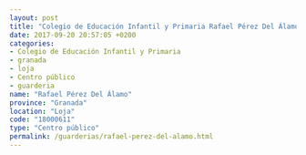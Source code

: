 ```yaml
---
layout: post
title: "Colegio de Educación Infantil y Primaria Rafael Pérez Del Álamo"
date: 2017-09-20 20:57:05 +0200
categories:
- Colegio de Educación Infantil y Primaria
- granada
- loja
- Centro público
- guarderia
name: "Rafael Pérez Del Álamo"
province: "Granada"
location: "Loja"
code: "18000611"
type: "Centro público"
permalink: /guarderias/rafael-perez-del-alamo.html
---
```

